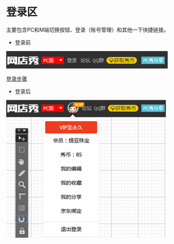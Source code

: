 # **登录区**

主要包含PC和M端切换按钮、登录（账号管理）和其他一下快捷链接。

* 登录前

![](/assets/2.png)

[登录步骤](//chapter1/da-kai-he-deng-lu.md#网店秀登录)

* 登录后

![](/assets/im46Yrt.png)



